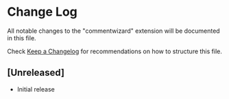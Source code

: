 # Change Log

All notable changes to the "commentwizard" extension will be documented in this file.

Check [Keep a Changelog](http://keepachangelog.com/) for recommendations on how to structure this file.

## [Unreleased]

- Initial release